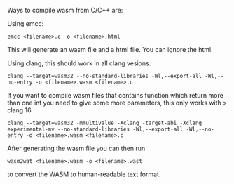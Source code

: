 Ways to compile wasm from C/C++ are:

Using emcc:
```
emcc <filename>.c -o <filename>.html
```
This will generate an wasm file and a html file. You can ignore the html.

Using clang, this should work in all clang vesions.
```
clang --target=wasm32 --no-standard-libraries -Wl,--export-all -Wl,--no-entry -o <filename>.wasm <filename>.c
```

If you want to compile wasm files that contains function which return more than one int you need to give some more parameters, this only works with > clang 16

```
clang --target=wasm32 -mmultivalue -Xclang -target-abi -Xclang experimental-mv --no-standard-libraries -Wl,--export-all -Wl,--no-entry -o <filename>.wasm <filename>.c
```


After generating the wasm file you can then run:

```
wasm2wat <filename>.wasm -o <filename>.wast
```

to convert the WASM to human-readable text format.
